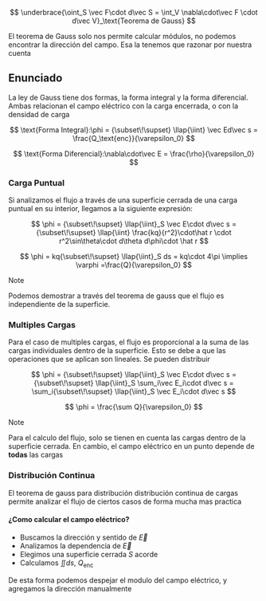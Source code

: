 $$
\underbrace{\oint_S \vec F\cdot d\vec S = \int_V \nabla\cdot\vec F \cdot d\vec V}_\text{Teorema de Gauss}
$$

El teorema de Gauss solo nos permite calcular módulos, no podemos encontrar la dirección del campo. Esa la tenemos que razonar por nuestra cuenta

## Enunciado

La ley de Gauss tiene dos formas, la forma integral y la forma diferencial. Ambas relacionan el campo eléctrico con la carga encerrada, o con la densidad de carga

$$
\text{Forma Integral}:\phi = {\subset\!\supset} \llap{\iint} \vec Ed\vec s = \frac{Q_\text{enc}}{\varepsilon_0}
$$

$$
\text{Forma Diferencial}:\nabla\cdot\vec E = \frac{\rho}{\varepsilon_0}
$$

### Carga Puntual

Si analizamos el flujo a través de una superficie cerrada de una carga puntual en su interior, llegamos a la siguiente expresión:

$$
\phi = {\subset\!\supset} \llap{\iint}_S \vec E\cdot d\vec s = {\subset\!\supset} \llap{\iint} \frac{kq}{r^2}\cdot\hat r \cdot r^2\sin\theta\cdot d\theta d\phi\cdot \hat r
$$

$$
\phi = kq{\subset\!\supset} \llap{\iint}_S ds = kq\cdot 4\pi \implies \varphi =\frac{Q}{\varepsilon_0}
$$

> [!note]
> Podemos demostrar a través del teorema de gauss que el flujo es independiente de la superficie.

### Multiples Cargas

Para el caso de multiples cargas, el flujo es proporcional a la suma de las cargas individuales dentro de la superficie. Esto se debe a que las operaciones que se aplican son lineales. Se pueden distribuir

$$
\phi = {\subset\!\supset} \llap{\iint}_S \vec E\cdot d\vec s = {\subset\!\supset} \llap{\iint}_S \sum_i\vec E_i\cdot d\vec s = \sum_i{\subset\!\supset} \llap{\iint}_S \vec E_i\cdot d\vec s
$$

$$
\phi = \frac{\sum Q}{\varepsilon_0}
$$

> [!note]
> Para el calculo del flujo, solo se tienen en cuenta las cargas dentro de la superficie cerrada. En cambio, el campo eléctrico en un punto depende de **todas** las cargas

### Distribución Continua

El teorema de gauss para distribución distribución continua de cargas permite analizar el flujo de ciertos casos de forma mucha mas practica

#### ¿Como calcular el campo eléctrico?

- Buscamos la dirección y sentido de $\vec E$
- Analizamos la dependencia de $\vec E$
- Elegimos una superficie cerrada $S$ acorde
- Calculamos $\iint ds$, $Q_\text{enc}$

De esta forma podemos despejar el modulo del campo eléctrico, y agregamos la dirección manualmente
